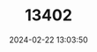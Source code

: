 ---
title: "13402"
category: "Epomophorus pusillus"
draft: false
date: 2024-02-22 13:03:50
languages:
  English: ["Peter's Dwarf Epauletted Fruit Bat"]
---